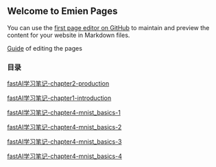 ## Welcome to Emien Pages

You can use the [first page editor on GitHub](https://github.com/EEEmien/emien.github.io/edit/gh-pages/index.md) to maintain and preview the content for your website in Markdown files.

[Guide](guide.md) of editing the pages 

### 目录

[fastAI学习笔记-chapter2-production](fastAI学习笔记-02-production.md)

[fastAI学习笔记-chapter1-introduction](fastAI学习笔记-01-intro.md)

[fastAI学习笔记-chapter4-mnist_basics-1](fastAI学习笔记-04-mnist-basics-1.md)

[fastAI学习笔记-chapter4-mnist_basics-2](fastAI学习笔记-04-mnist-basics-2.md)

[fastAI学习笔记-chapter4-mnist_basics-3](fastAI学习笔记-04-mnist-basics-3.md)

[fastAI学习笔记-chapter4-mnist_basics-4](fastAI学习笔记-04-mnist-basics-4.md)
